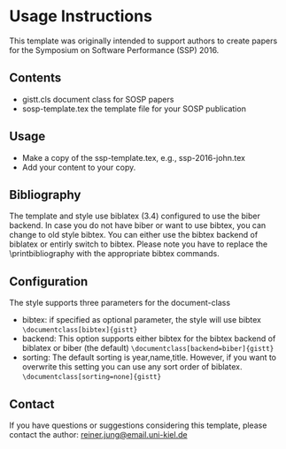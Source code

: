 # Usage Instructions

This template was originally intended to support authors to create
papers for the Symposium on Software Performance (SSP) 2016.

## Contents

- gistt.cls document class for SOSP papers
- sosp-template.tex the template file for your SOSP publication

## Usage

- Make a copy of the ssp-template.tex, e.g., ssp-2016-john.tex
- Add your content to your copy.

## Bibliography

The template and style use biblatex (3.4) configured to use the biber
backend. In case you do not have biber or want to use bibtex, you can
change to old style bibtex. You can either use the bibtex backend of
biblatex or entirly switch to bibtex. Please note you have to replace
the \printbibliography with the appropriate bibtex commands.

## Configuration

The style supports three parameters for the document-class
- bibtex: if specified as optional parameter, the style will use bibtex ```\documentclass[bibtex]{gistt}```
- backend: This option supports either bibtex for the bibtex backend of biblatex or biber (the default) ```\documentclass[backend=biber]{gistt}```
- sorting: The default sorting is year,name,title. However, if you want to overwrite this setting you can use any sort order of biblatex. ```\documentclass[sorting=none]{gistt}```

## Contact

If you have questions or suggestions considering this template, please
contact the author: reiner.jung@email.uni-kiel.de


